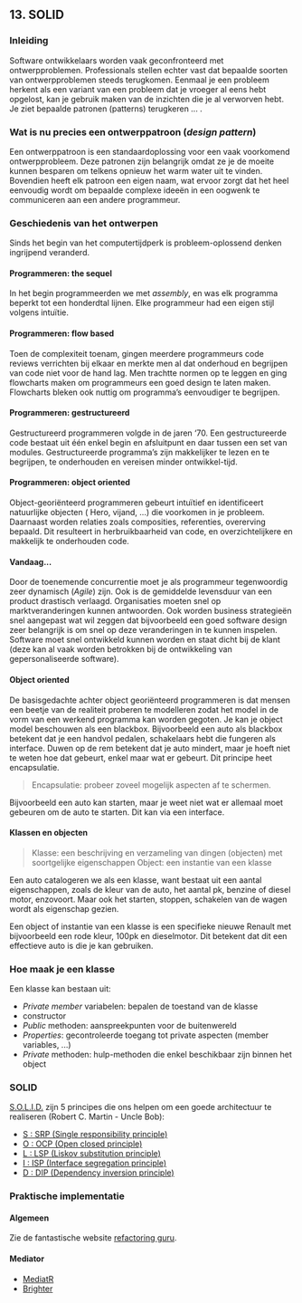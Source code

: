 ## 13. SOLID

### Inleiding

Software ontwikkelaars worden vaak geconfronteerd met ontwerpproblemen. Professionals stellen echter vast dat bepaalde soorten van ontwerpproblemen steeds terugkomen. Eenmaal je een probleem herkent als een variant van een probleem dat je vroeger al eens hebt opgelost, kan je gebruik maken van de inzichten die je al verworven hebt. Je ziet bepaalde patronen (patterns) terugkeren ... .

### Wat is nu precies een ontwerppatroon (*design pattern*)

Een ontwerppatroon is een standaardoplossing voor een vaak voorkomend ontwerpprobleem. Deze patronen zijn belangrijk omdat ze je de moeite kunnen besparen om telkens opnieuw het warm water uit te vinden. Bovendien heeft elk patroon een eigen naam, wat ervoor zorgt dat het heel eenvoudig wordt om bepaalde complexe ideeën in een oogwenk te communiceren aan een andere programmeur.

### Geschiedenis van het ontwerpen

Sinds het begin van het computertijdperk is probleem-oplossend denken ingrijpend veranderd.

#### Programmeren: the sequel

In het begin programmeerden we met *assembly*, en was elk programma beperkt tot een honderdtal lijnen. Elke programmeur had een eigen stijl volgens intuïtie.

#### Programmeren: flow based

Toen de complexiteit toenam, gingen meerdere programmeurs code reviews verrichten bij elkaar en merkte men al dat onderhoud en begrijpen van code niet voor de hand lag. Men trachtte normen op te leggen en ging flowcharts maken om programmeurs een goed design te laten maken. Flowcharts bleken ook nuttig om programma’s eenvoudiger te begrijpen.

#### Programmeren: gestructureerd

Gestructureerd programmeren volgde in de jaren ‘70. Een gestructureerde code bestaat uit één enkel begin en afsluitpunt en daar tussen een set van modules. Gestructureerde programma’s zijn makkelijker te lezen en te begrijpen, te onderhouden en vereisen minder ontwikkel-tijd.

#### Programmeren: object oriented

Object-georiënteerd programmeren gebeurt intuïtief en identificeert natuurlijke objecten ( Hero, vijand, ...) die voorkomen in je probleem. Daarnaast worden relaties zoals composities, referenties, overerving bepaald. Dit resulteert in herbruikbaarheid van code, en overzichtelijkere en makkelijk te onderhouden code.

#### Vandaag...

Door de toenemende concurrentie moet je als programmeur tegenwoordig zeer dynamisch (*Agile*) zijn. Ook is de gemiddelde levensduur van een product drastisch verlaagd. Organisaties moeten snel op marktveranderingen kunnen antwoorden. Ook worden business strategieën snel aangepast wat wil zeggen dat bijvoorbeeld een goed software design zeer belangrijk is om snel op deze veranderingen in te kunnen inspelen. Software moet snel ontwikkeld kunnen worden en staat dicht bij de klant (deze kan al vaak worden betrokken bij de ontwikkeling van gepersonaliseerde software).

#### Object oriented

De basisgedachte achter object georiënteerd programmeren is dat mensen een beetje van de realiteit proberen te modelleren zodat het model in de vorm van een werkend programma kan worden gegoten. Je kan je object model beschouwen als een blackbox. Bijvoorbeeld een auto als blackbox betekent dat je een handvol pedalen, schakelaars hebt die fungeren als interface. Duwen op de rem betekent dat je auto mindert, maar je hoeft niet te weten hoe dat gebeurt, enkel maar wat er gebeurt. Dit principe heet encapsulatie.

> Encapsulatie: probeer zoveel mogelijk aspecten af te schermen.

Bijvoorbeeld een auto kan starten, maar je weet niet wat er allemaal moet gebeuren om de auto te starten. Dit kan via een interface.

#### Klassen en objecten

> Klasse: een beschrijving en verzameling van dingen (objecten) met soortgelijke eigenschappen
> Object: een instantie van een klasse

Een auto catalogeren we als een klasse, want bestaat uit een aantal eigenschappen, zoals de kleur van de auto, het aantal pk, benzine of diesel motor, enzovoort. Maar ook het starten, stoppen, schakelen van de wagen wordt als eigenschap gezien.

Een object of instantie van een klasse is een specifieke nieuwe Renault met bijvoorbeeld een rode kleur, 100pk en dieselmotor. Dit betekent dat dit een effectieve auto is die je kan gebruiken.

### Hoe maak je een klasse

Een klasse kan bestaan uit:

- *Private member* variabelen: bepalen de toestand van de klasse
- constructor
- *Public* methoden: aanspreekpunten voor de buitenwereld
- *Properties*: gecontroleerde toegang tot private aspecten (member variables, ...)
- *Private* methoden: hulp-methoden die enkel beschikbaar zijn binnen het object

### SOLID

[S.O.L.I.D.](https://blog.cleancoder.com/uncle-bob/2020/10/18/Solid-Relevance.html) zijn 5 principes die ons helpen om een goede architectuur te realiseren (Robert C. Martin - Uncle Bob):

- [S : SRP (Single responsibility principle)](./SolidSRP.md)
- [O : OCP (Open closed principle)](./SolidOCP.md)
- [L : LSP (Liskov substitution principle)](./SolidLSP.md)
- [I : ISP (Interface segregation principle)](./SolidISP.md)
- [D : DIP (Dependency inversion principle)](./SolidDIP.md)

### Praktische implementatie

#### Algemeen

Zie de fantastische website [refactoring guru](https://refactoring.guru/design-patterns/csharp).

#### Mediator

* [MediatR](https://github.com/jbogard/MediatR)
* [Brighter](https://www.goparamore.io/)

